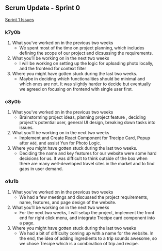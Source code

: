 ## Scrum Update - Sprint 0
[Sprint 1 Issues](https://github.com/shizuko-akamoto/Trecipe/milestone/1)

### k7y0b

1. What you’ve worked on in the previous two weeks
    - We spent most of the time on project planning, which includes defining the scope of our project and dicsussing the requirements.
2. What you’ll be working on in the next two weeks
    - I will be working on setting up the logic for uploading photo locally, and the frontend for context filter
3. Where you might have gotten stuck during the last two weeks.
    - Maybe in deciding which functionalities should be minimal and which ones are not. It was slightly harder to decide but eventually we agreed on focusing on frontend with single user first.


### c8y0b

1. What you’ve worked on in the previous two weeks
    - Brainstorming project ideas, planning project feature , deciding project's potential user, general UI design, breaking down tasks into issues.
2. What you’ll be working on in the next two weeks
    - Implement and Create React Component for Trecipe Card, Popup after `Add`, and assist Yun for Photo Logic.
3. Where you might have gotten stuck during the last two weeks.
    - Deciding the name and key features for our website were some hard decisions for us. It was difficult to think outside of the box when there are many well-developed travel sites in the market and to find gaps in user demand.

### o1u1b

1. What you’ve worked on in the previous two weeks
    - We had a few meetings and discussed the project requirements, name, features, and page design of the website. 
2. What you’ll be working on in the next two weeks
    - For the next two weeks, I will setup the project, implement the front end for right click menu, and integrate Trecipe card component into a page.
3. Where you might have gotten stuck during the last two weeks
    - We had a bit of difficulty coming up with a name for the website. In the end, the idea of adding ingredients to a trip sounds awesome, so we chose Trecipe which is a combination of trip and recipe. 
